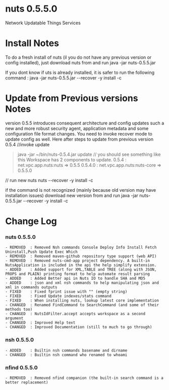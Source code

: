 # nuts 0.5.5.0
Network Updatable Things Services

# Install Notes
To do a fresh install of nuts (il you do not have any previous version or config installed), just download nuts from and run
java -jar nuts-0.5.5.jar

If you dont know if uts is already installed, it is safer to run the following command :
java -jar nuts-0.5.5.jar --recover -y install -c

# Update from Previous versions Notes
version 0.5.5 introduces consequent architecture and config updates such a new and more robust security agent, application metadata and some configuration file format changes. 
You need to invoke recover mode to update config as well. Here after steps to update from previous version 0.5.4
//invoke update
>java -jar ~/bin/nuts-0.5.4.jar update
// you should see something like this
Workspace has 2 components to update.
0.5.4    : net.vpc.app.nuts:nuts      => 0.5.5
0.5.4.0  : net.vpc.app.nuts:nuts-core => 0.5.5.0

// run new nuts 
nuts --recover -y install -c

if the command is not recognized (mainly because old version may have installation issues) download new version from and run 
java -jar nuts-0.5.5.jar --recover -y install -c

# Change Log

### nuts 0.5.5.0
    - REMOVED  : Removed Nsh commands Console Deploy Info Install Fetch Uninstall,Push Update Exec Which
    - REMOVED  : Removed maven-github repository type support (web API)
    - REMOVED  : Removed nuts-cmd-app project dependency. A built-in NutsApplication is included in the api the help simplify extension.
    - ADDED    : Added support for XML,TABLE and TREE (along with JSON, PROPS and PLAIN) printing format to help automate result parsing
    - ADDED    : Added Better api in Nuts IO to handle SHA and MD5
    - ADDED    : json and xml nsh commands to help manipulating json and xml in commands outputs
    - FIXED    : Fixed fprint issue with "" (empty string)
    - FIXED    : Fixed Update indexes/stats command
    - FIXED    : When installing nuts, lookup latest core implementation
    - CHANGED  : Renamed FindCommand to SearchCommand (and some of their methods too)
    - CHANGED  : NutsIdFilter.accept accepts workspace as a second argument
    - CHANGED  : Improved Help text
    - CHANGED  : Improved Documentation (still to much to go through)

### nsh 0.5.5.0
    - ADDED    : Builtin nsh commands basename and dirname 
    - CHANGED  : Builtin nsh command who renamed to whoami 

### nfind 0.5.5.0
    - REMOVED  : Removed nfind companion (the built-in search command is a better replacement)
